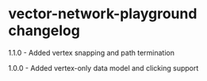 # vector-network-playground changelog
1.1.0 - Added vertex snapping and path termination

1.0.0 - Added vertex-only data model and clicking support
